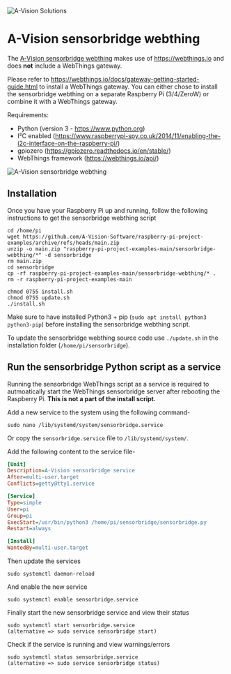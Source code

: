 ![A-Vision Solutions][logo]

# A-Vision sensorbridge webthing

The [A-Vision sensorbridge webthing][productlink] makes use of https://webthings.io and does **not** include a WebThings gateway.

Please refer to https://webthings.io/docs/gateway-getting-started-guide.html to install a WebThings gateway.
You can either chose to install the sensorbridge webthing on a separate Raspberry Pi (3/4/ZeroW) or combine it with a WebThings gateway.

Requirements:
- Python (version 3 - https://www.python.org)
- I²C enabled (https://www.raspberrypi-spy.co.uk/2014/11/enabling-the-i2c-interface-on-the-raspberry-pi/)
- gpiozero (https://gpiozero.readthedocs.io/en/stable/)
- WebThings framework (https://webthings.io/api/)

![A-Vision sensorbridge webthing][product]

## Installation

Once you have your Raspberry Pi up and running, follow the following instructions to get the sensorbridge webthing script
```shell
cd /home/pi
wget https://github.com/A-Vision-Software/raspberry-pi-project-examples/archive/refs/heads/main.zip
unzip -o main.zip "raspberry-pi-project-examples-main/sensorbridge-webthing/*" -d sensorbridge
rm main.zip
cd sensorbridge
cp -rf raspberry-pi-project-examples-main/sensorbridge-webthing/* .
rm -r raspberry-pi-project-examples-main

chmod 0755 install.sh
chmod 0755 update.sh
./install.sh
```
Make sure to have installed Python3 + pip (`sudo apt install python3 python3-pip`) before installing the sensorbridge webthing script.

To update the sensorbridge webthing source code use `./update.sh` in the installation folder (`/home/pi/sensorbridge`).

## Run the sensorbridge Python script as a service

Running the sensorbridge WebThings script as a service is required to autmoatically start the WebThings sensorbridge server after rebooting the Raspberry Pi.
**This is not a part of the install script.**

Add a new service to the system using the following command-
```
sudo nano /lib/systemd/system/sensorbridge.service
```
Or copy the `sensorbridge.service` file to `/lib/systemd/system/`.

Add the following content to the service file-
```ini
[Unit]
Description=A-Vision sensorbridge service
After=multi-user.target
Conflicts=getty@tty1.service

[Service]
Type=simple
User=pi
Group=pi
ExecStart=/usr/bin/python3 /home/pi/sensorbridge/sensorbridge.py
Restart=always

[Install]
WantedBy=multi-user.target
```

Then update the services
```
sudo systemctl daemon-reload
```
And enable the new service
```
sudo systemctl enable sensorbridge.service
```
Finally start the new sensorbridge service and view their status
```
sudo systemctl start sensorbridge.service
(alternative => sudo service sensorbridge start)
```
Check if the service is running and view warnings/errors
```
sudo systemctl status sensorbridge.service
(alternative => sudo service sensorbridge status)
```

[logo]: https://raspberry.a-vision.solutions/wp-content/uploads/2021/03/logo-company-name-description-automatically-gene.png "A-Vision solutions"
[product]: https://raspberry.a-vision.solutions/wp-content/uploads/2021/05/sensorbridge.png "A-Vision sensorbridge webthing"
[productlink]: https://raspberry.a-vision.solutions/sensorbridge/
